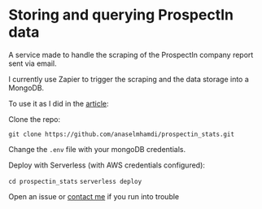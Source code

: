 # Storing and querying ProspectIn data

A service made to handle the scraping of the ProspectIn company report sent via email.

I currently use Zapier to trigger the scraping and the data storage into a MongoDB.

To use it as I did in the [article](https://www.anas.link/post/creating-a-custom-dashboard-without-integration-or-api-the-prospectin-use-case):

Clone the repo:

`git clone https://github.com/anaselmhamdi/prospectin_stats.git`

Change the `.env` file with your mongoDB credentials.

Deploy with Serverless (with AWS credentials configured):

`cd prospectin_stats`
`serverless deploy`

Open an issue or [contact me](mailto:me@anas.link) if you run into trouble
